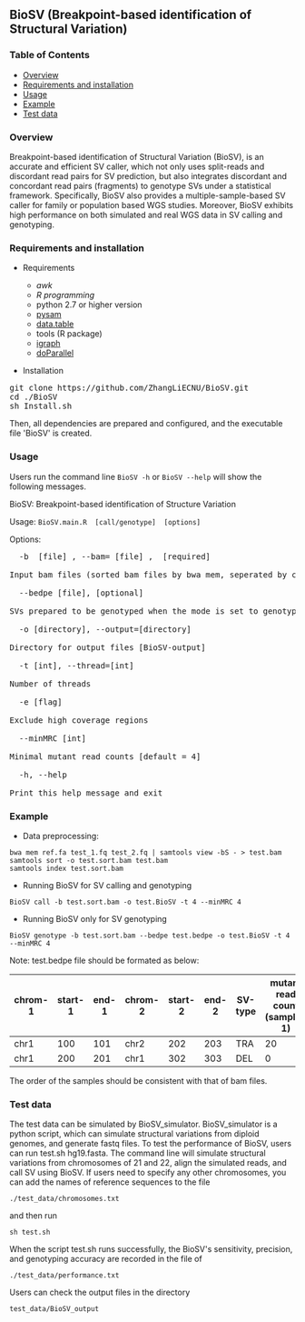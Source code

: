 ## BioSV (Breakpoint-based identification of Structural Variation)

### Table of Contents
* [Overview](#overv)
* [Requirements and installation](#req)
* [Usage](#use)
* [Example](#exm)
* [Test data](#tes)


### <a name="overv"></a>Overview

Breakpoint-based identification of Structural Variation (BioSV), is an accurate and efficient SV caller, which not only uses split-reads and discordant read pairs for SV prediction, but also integrates discordant and concordant read pairs (fragments) to genotype SVs under a statistical framework. Specifically, BioSV also provides a multiple-sample-based SV caller for family or population based WGS studies. Moreover, BioSV exhibits high performance on both simulated and real WGS data in SV calling and genotyping.

### <a name="req"></a>Requirements and installation
- Requirements
    * *awk*
    * *R programming*
    * python 2.7 or higher version
    * [pysam](https://github.com/pysam-developers/pysam)
    * [data.table](https://cran.r-project.org/web/packages/data.table/)
    * tools (R package)
    * [igraph](https://github.com/igraph/igraph)
    * [doParallel](https://cran.r-project.org/web/packages/doParallel/index.html)

- Installation
<pre>
git clone https://github.com/ZhangLiECNU/BioSV.git
cd ./BioSV
sh Install.sh
</pre>

Then, all dependencies are prepared and configured, and the executable file 'BioSV' is created.

### <a name="use"></a>Usage 

  Users run the command line `BioSV -h` or `BioSV --help` will show the following messages.
  
  BioSV: Breakpoint-based identification of Structure Variation
            
  Usage: 
`BioSV.main.R  [call/genotype]  [options]`
 
Options:
<pre>
  -b  [file] , --bam= [file] ,  [required]
        
Input bam files (sorted bam files by bwa mem, seperated by comma)
        
  --bedpe [file], [optional]
        
SVs prepared to be genotyped when the mode is set to genotype
        
  -o [directory], --output=[directory]

Directory for output files [BioSV-output]
        
  -t [int], --thread=[int]

Number of threads
        
  -e [flag]

Exclude high coverage regions
        
  --minMRC [int]

Minimal mutant read counts [default = 4]
        
  -h, --help

Print this help message and exit
</pre>

### <a name="exm"></a>Example

- Data preprocessing:
 ```
 bwa mem ref.fa test_1.fq test_2.fq | samtools view -bS - > test.bam
 samtools sort -o test.sort.bam test.bam
 samtools index test.sort.bam
 ```

- Running BioSV for SV calling and genotyping
 ```
 BioSV call -b test.sort.bam -o test.BioSV -t 4 --minMRC 4 
 ```

- Running BioSV only for SV genotyping
 ```
 BioSV genotype -b test.sort.bam --bedpe test.bedpe -o test.BioSV -t 4 --minMRC 4 
 ```

Note: test.bedpe file should be formated as below:

chrom-1 | start-1 | end-1 | chrom-2 | start-2 | end-2 | SV-type | mutant read count (sample-1) | mutant read count (sample-2) | ... | mutant read count (sample-n)
----------- | ---------- | ---------- | ---------- | ---------- | ---------- | ---------- | ---------- | ---------- | --------------- | ---------
chr1 |	100	| 101 | chr2 | 202 | 203 | TRA | 20 | 10 |  ...	| 0
chr1 |	200 | 201 | chr1 | 302 | 303 | DEL | 0 | 10 | ... | 20

The order of the samples should be consistent with that of bam files. 

### <a name="tes"></a>Test data

The test data can be simulated by BioSV_simulator. BioSV_simulator is a python script, which can simulate structural variations from diploid genomes, and generate fastq files.
To test the performance of BioSV, users can run test.sh hg19.fasta. The command line will simulate structural variations from chromosomes of 21 and 22, align the simulated reads, and call SV using BioSV. 
If users need to specify any other chromosomes, you can add the names of reference sequences to the file 

`./test_data/chromosomes.txt`

and then run
```
sh test.sh 
```

When the script test.sh runs successfully, the BioSV's sensitivity, precision, and genotyping accuracy are recorded in the file of 

`./test_data/performance.txt`


Users can check the output files in the directory
```
test_data/BioSV_output
```



